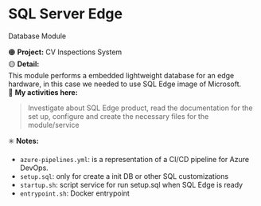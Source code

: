 # SQL Server Edge
Database Module  

:orange_circle: **Project:** CV Inspections System  
:yellow_circle: **Detail:**  
  This module performs a embedded lightweight database for an edge hardware, in this case we needed to use SQL Edge image of Microsoft.  
:scroll: **My activities here:**  
> Investigate about SQL Edge product, read the documentation for the set up, configure and create the necessary files for the module/service 

:eight_spoked_asterisk: **Notes:**  
- `azure-pipelines.yml`: is a representation of a CI/CD pipeline for Azure DevOps.
- `setup.sql`: only for create a init DB or other SQL customizations
- `startup.sh`: script service for run setup.sql when SQL Edge is ready
- `entrypoint.sh`: Docker entrypoint


